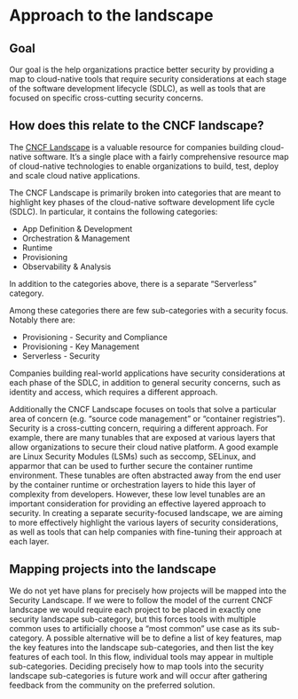 # Approach to the landscape

## Goal
Our goal is the help organizations practice better security by providing a map
to cloud-native tools that require security considerations at each stage of the
software development lifecycle (SDLC), as well as tools that are focused on
specific cross-cutting security concerns.

## How does this relate to the CNCF landscape?

The [CNCF Landscape](https://landscape.cncf.io/) is a valuable resource for
companies building cloud-native software. It’s a single place with a fairly
comprehensive resource map of cloud-native technologies to enable organizations
to build, test, deploy and scale cloud native applications.

The CNCF Landscape is primarily broken into categories that are meant to
highlight key phases of the cloud-native software development life cycle (SDLC).
In particular, it contains the following categories:

- App Definition & Development
- Orchestration & Management
- Runtime
- Provisioning
- Observability & Analysis

In addition to the categories above, there is a separate “Serverless” category.

Among these categories there are few sub-categories with a security focus.
Notably there are:

- Provisioning - Security and Compliance
- Provisioning - Key Management
- Serverless  - Security

Companies building real-world applications have security considerations at each
phase of the SDLC, in addition to general security concerns, such as identity
and access, which requires a different approach.

Additionally the CNCF Landscape focuses on tools that solve a particular area of
concern (e.g. “source code management” or “container registries”). Security is a
cross-cutting concern, requiring a different approach. For example, there are
many tunables that are exposed at various layers that allow organizations to
secure their cloud native platform. A good example are Linux Security Modules
(LSMs) such as seccomp, SELinux, and apparmor that can be used to further secure
the container runtime environment. These tunables are often abstracted away from
the end user by the container runtime or orchestration layers to hide this layer
of complexity from developers. However, these low level tunables are an
important consideration for providing an effective layered approach to security.
In creating a separate security-focused landscape, we are aiming to more
effectively highlight the various layers of security considerations, as well as
tools that can help companies with fine-tuning their approach at each layer.

## <a name="mapping"></a>Mapping projects into the landscape

We do not yet have plans for precisely how projects will be mapped into the
Security Landscape. If we were to follow the model of the current CNCF landscape
we would require each project to be placed in exactly one security landscape
sub-category, but this forces tools with multiple common uses to artificially
choose a “most common” use case as its sub-category. A possible alternative will
be to define a list of key features, map the key features into the landscape
sub-categories, and then list the key features of each tool. In this flow,
individual tools may appear in multiple sub-categories. Deciding precisely how
to map tools into the security landscape sub-categories is future work and will
occur after gathering feedback from the community on the preferred solution.
